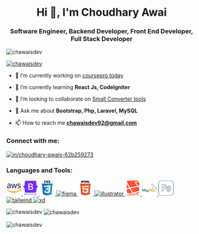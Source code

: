 <h1 align="center">Hi 👋, I'm Choudhary Awai</h1>
<h3 align="center">Software Engineer, Backend Developer, Front End Developer, Full Stack Developer</h3>

<p align="left"> <img src="https://komarev.com/ghpvc/?username=chawaisdev&label=Profile%20views&color=0e75b6&style=flat" alt="chawaisdev" /> </p>

<p align="left"> <a href="https://github.com/ryo-ma/github-profile-trophy"><img src="https://github-profile-trophy.vercel.app/?username=chawaisdev" alt="chawaisdev" /></a> </p>

- 🔭 I’m currently working on [coursepro.today](https://coursepro.today)

- 🌱 I’m currently learning **React Js, CodeIgniter**

- 👯 I’m looking to collaborate on [Small Converter tools](https://smallconvertertools.com)

- 💬 Ask me about **Bootstrap, Php, Laravel, MySQL**

- 📫 How to reach me **chawaisdev92@gmail.com**

<h3 align="left">Connect with me:</h3>
<p align="left">
<a href="https://linkedin.com/in/in/choudhary-awais-62b259273" target="blank"><img align="center" src="https://raw.githubusercontent.com/rahuldkjain/github-profile-readme-generator/master/src/images/icons/Social/linked-in-alt.svg" alt="in/choudhary-awais-62b259273" height="30" width="40" /></a>
</p>

<h3 align="left">Languages and Tools:</h3>
<p align="left"> <a href="https://aws.amazon.com" target="_blank" rel="noreferrer"> <img src="https://raw.githubusercontent.com/devicons/devicon/master/icons/amazonwebservices/amazonwebservices-original-wordmark.svg" alt="aws" width="40" height="40"/> </a> <a href="https://getbootstrap.com" target="_blank" rel="noreferrer"> <img src="https://raw.githubusercontent.com/devicons/devicon/master/icons/bootstrap/bootstrap-plain-wordmark.svg" alt="bootstrap" width="40" height="40"/> </a> <a href="https://www.w3schools.com/css/" target="_blank" rel="noreferrer"> <img src="https://raw.githubusercontent.com/devicons/devicon/master/icons/css3/css3-original-wordmark.svg" alt="css3" width="40" height="40"/> </a> <a href="https://www.figma.com/" target="_blank" rel="noreferrer"> <img src="https://www.vectorlogo.zone/logos/figma/figma-icon.svg" alt="figma" width="40" height="40"/> </a> <a href="https://www.w3.org/html/" target="_blank" rel="noreferrer"> <img src="https://raw.githubusercontent.com/devicons/devicon/master/icons/html5/html5-original-wordmark.svg" alt="html5" width="40" height="40"/> </a> <a href="https://www.adobe.com/in/products/illustrator.html" target="_blank" rel="noreferrer"> <img src="https://www.vectorlogo.zone/logos/adobe_illustrator/adobe_illustrator-icon.svg" alt="illustrator" width="40" height="40"/> </a> <a href="https://laravel.com/" target="_blank" rel="noreferrer"> <img src="https://raw.githubusercontent.com/devicons/devicon/master/icons/laravel/laravel-plain-wordmark.svg" alt="laravel" width="40" height="40"/> </a> <a href="https://www.mysql.com/" target="_blank" rel="noreferrer"> <img src="https://raw.githubusercontent.com/devicons/devicon/master/icons/mysql/mysql-original-wordmark.svg" alt="mysql" width="40" height="40"/> </a> <a href="https://www.photoshop.com/en" target="_blank" rel="noreferrer"> <img src="https://raw.githubusercontent.com/devicons/devicon/master/icons/photoshop/photoshop-line.svg" alt="photoshop" width="40" height="40"/> </a> <a href="https://tailwindcss.com/" target="_blank" rel="noreferrer"> <img src="https://www.vectorlogo.zone/logos/tailwindcss/tailwindcss-icon.svg" alt="tailwind" width="40" height="40"/> </a> <a href="https://www.adobe.com/products/xd.html" target="_blank" rel="noreferrer"> <img src="https://cdn.worldvectorlogo.com/logos/adobe-xd.svg" alt="xd" width="40" height="40"/> </a> </p>

<p><img align="left" src="https://github-readme-stats.vercel.app/api/top-langs?username=chawaisdev&show_icons=true&locale=en&layout=compact" alt="chawaisdev" /></p>

<p>&nbsp;<img align="center" src="https://github-readme-stats.vercel.app/api?username=chawaisdev&show_icons=true&locale=en" alt="chawaisdev" /></p>

<p><img align="center" src="https://github-readme-streak-stats.herokuapp.com/?user=chawaisdev&" alt="chawaisdev" /></p>
